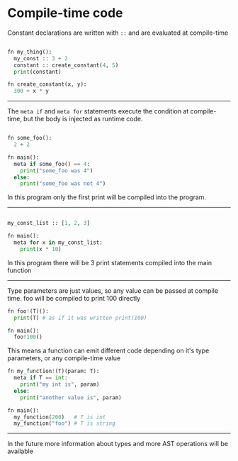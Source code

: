 # Compile-time code

Constant declarations are written with `::` and are evaluated at compile-time

```python

fn my_thing():
  my_const :: 3 + 2
  constant :: create_constant(4, 5)
  print(constant)

fn create_constant(x, y):
  300 + x * y
```

---


The `meta if` and `meta for` statements execute the condition at compile-time, but the body is injected as runtime code. 

```python

fn some_foo():
  2 + 2

fn main():
  meta if some_foo() == 4:
    print("some_foo was 4")
  else:
    print("some_foo was not 4")

```

In this program only the first print will be compiled into the program.

---

```python

my_const_list :: [1, 2, 3]

fn main():
  meta for x in my_const_list:
    print(x * 10)
```

In this program there will be 3 print statements compiled into the main function

---

Type parameters are just values, so any value can be passed at compile time. foo will be compiled to print 100 directly

```python
fn foo!(T)():
  print(T) # as if it was written print(100)

fn main():
  foo!100()
```

This means a function can emit different code depending on it's type parameters, or any compile-time value

```python
fn my_function!(T)(param: T):
  meta if T == int:
    print("my int is", param)
  else:
    print("another value is", param)

fn main():
  my_function(200)   # T is int
  my_function("foo") # T is string
```

---

In the future more information about types and more AST operations will be available